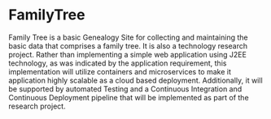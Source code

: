 # FamilyTree
Family Tree is a basic Genealogy Site for collecting and maintaining the basic data that comprises a family tree. It is also a technology research project.  Rather than implementing a simple web application using J2EE technology, as was indicated by the application requirement, this implementation will utilize containers and microservices to make it application highly scalable as a cloud based deployment.  Additionally, it will be supported by automated Testing and a Continuous Integration and Continuous Deployment pipeline that will be implemented as part of the research project. 

